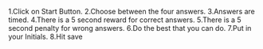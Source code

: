 1.Click on Start Button.
2.Choose between the four answers.
3.Answers are timed.
4.There is a 5 second reward for correct answers.
5.There is a 5 second penalty for wrong answers.
6.Do the best that you can do.
7.Put in your Initials.
8.Hit save
